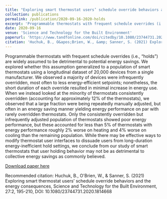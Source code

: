 ```yaml
---
title: "Exploring smart thermostat users’ schedule override behaviors and the energy consequences"
collection: publications
permalink: /publication/2020-09-16-2020-holds
excerpt: 'Programmable thermostats with frequent schedule overrides (i.e., “holds”) are widely assumed to be detrimental to potential energy savings. We explored whether this assumption generalized to a population of smart thermostats using a longitudinal dataset of 20,000 devices from a single manufacturer. We observed a majority of devices were infrequently overridden, most often to less energy-efficient setpoints; nonetheless, the short duration of each override resulted in minimal increase in energy use. When we instead looked at the minority of thermostats consistently overridden (accounting for approximately 12% of the thermostats), we observed that a large fraction were being repeatedly manually adjusted, but often in an energy saving manner yielding energy performance on par with rarely overridden thermostats. Only the consistently overridden but infrequently adjusted population of thermostats showed poor energy performance, but these accounted for less than 5% of thermostats with energy performance roughly 2% worse on heating and 4% worse on cooling than the remaining population. While there may be effective ways to modify thermostat user interfaces to dissuade users from long-duration energy-inefficient hold settings, we conclude from our study of smart thermostats that user holding behavior may not be as detrimental to collective energy savings as commonly believed.'
date: 2020-09-16
venue: 'Science and Technology for the Built Environment'
paperurl: 'https://www.tandfonline.com/doi/citedby/10.1080/23744731.2020.1814668'
citation: 'Huchuk, B., O&apos;Brien, W., &amp; Sanner, S. (2021) Exploring smart thermostat users’ schedule override behaviors and the energy consequences, Science and Technology for the Built Environment, 27:2, 195-210, DOI: 10.1080/23744731.2020.1814668'
---
```

Programmable thermostats with frequent schedule overrides (i.e., “holds”) are widely assumed to be detrimental to potential energy savings. We explored whether this assumption generalized to a population of smart thermostats using a longitudinal dataset of 20,000 devices from a single manufacturer. We observed a majority of devices were infrequently overridden, most often to less energy-efficient setpoints; nonetheless, the short duration of each override resulted in minimal increase in energy use. When we instead looked at the minority of thermostats consistently overridden (accounting for approximately 12% of the thermostats), we observed that a large fraction were being repeatedly manually adjusted, but often in an energy saving manner yielding energy performance on par with rarely overridden thermostats. Only the consistently overridden but infrequently adjusted population of thermostats showed poor energy performance, but these accounted for less than 5% of thermostats with energy performance roughly 2% worse on heating and 4% worse on cooling than the remaining population. While there may be effective ways to modify thermostat user interfaces to dissuade users from long-duration energy-inefficient hold settings, we conclude from our study of smart thermostats that user holding behavior may not be as detrimental to collective energy savings as commonly believed.

[Download paper here](https://www.tandfonline.com/doi/citedby/10.1080/23744731.2020.1814668)

Recommended citation: Huchuk, B., O'Brien, W., & Sanner, S. (2021) Exploring smart thermostat users’ schedule override behaviors and the energy consequences, Science and Technology for the Built Environment, 27:2, 195-210, DOI: 10.1080/23744731.2020.1814668
